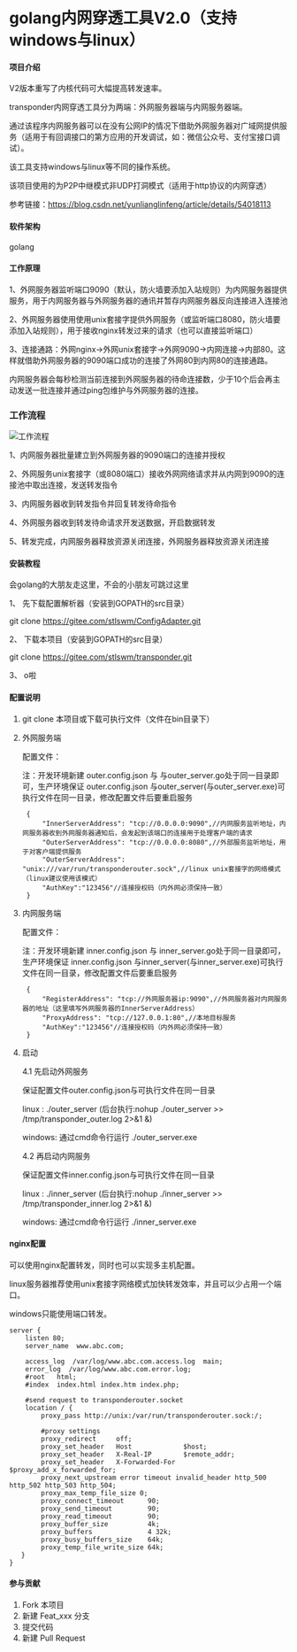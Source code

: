 # golang内网穿透工具V2.0（支持windows与linux）

#### 项目介绍
V2版本重写了内核代码可大幅提高转发速率。

transponder内网穿透工具分为两端：外网服务器端与内网服务器端。

通过该程序内网服务器可以在没有公网IP的情况下借助外网服务器对广域网提供服务（适用于有回调接口的第方应用的开发调试，如：微信公众号、支付宝接口调试）。

该工具支持windows与linux等不同的操作系统。

该项目使用的为P2P中继模式非UDP打洞模式（适用于http协议的内网穿透）

参考链接：https://blog.csdn.net/yunlianglinfeng/article/details/54018113

#### 软件架构
golang


#### 工作原理

1、外网服务器监听端口9090（默认，防火墙要添加入站规则）为内网服务器提供服务，用于内网服务器与外网服务器的通讯并暂存内网服务器反向连接进入连接池

2、外网服务器使用使用unix套接字提供外网服务（或监听端口8080，防火墙要添加入站规则），用于接收nginx转发过来的请求（也可以直接监听端口）

3、连接通路：外网nginx->外网unix套接字->外网9090->内网连接->内部80。这样就借助外网服务器的9090端口成功的连接了外网80到内网80的连接通路。

内网服务器会每秒检测当前连接到外网服务器的待命连接数，少于10个后会再主动发送一批连接并通过ping包维护与外网服务器的连接。

### 工作流程

![工作流程](https://www.stlswm.com/uploads/20190119115122.jpg)

1、内网服务器批量建立到外网服务器的9090端口的连接并授权

2、外网服务unix套接字（或8080端口）接收外网网络请求并从内网到9090的连接池中取出连接，发送转发指令

3、内网服务器收到转发指令并回复转发待命指令

4、外网服务器收到转发待命请求开发送数据，开启数据转发

5、转发完成，内网服务器释放资源关闭连接，外网服务器释放资源关闭连接

#### 安装教程

会golang的大朋友走这里，不会的小朋友可跳过这里

1、 先下载配置解析器（安装到GOPATH的src目录）

git clone https://gitee.com/stlswm/ConfigAdapter.git

2、 下载本项目（安装到GOPATH的src目录）

git clone https://gitee.com/stlswm/transponder.git

3、 o啦


#### 配置说明

1. git clone 本项目或下载可执行文件（文件在bin目录下）

2. 外网服务端

    配置文件：
    
    注：开发环境新建 outer.config.json 与 与outer_server.go处于同一目录即可，生产环境保证 outer.config.json 与outer_server(与outer_server.exe)可执行文件在同一目录，修改配置文件后要重启服务

        
        { 
            "InnerServerAddress": "tcp://0.0.0.0:9090",//内网服务监听地址，内网服务器收到外网服务器通知后，会发起到该端口的连接用于处理客户端的请求
            "OuterServerAddress": "tcp://0.0.0.0:8080",//外部服务监听地址，用于对客户端提供服务
            "OuterServerAddress": "unix:///var/run/transponderouter.sock",//linux unix套接字的网络模式（linux建议使用该模式）
            "AuthKey":"123456"//连接授权码（内外网必须保持一致）
        }

3. 内网服务端

    配置文件：
    
    注：开发环境新建 inner.config.json 与 inner_server.go处于同一目录即可，生产环境保证 inner.config.json 与inner_server(与inner_server.exe)可执行文件在同一目录，修改配置文件后要重启服务
    
        
        {
            "RegisterAddress": "tcp://外网服务器ip:9090",//外网服务器对内网服务器的地址（这里填写外网服务器的InnerServerAddress）
            "ProxyAddress": "tcp://127.0.0.1:80",//本地目标服务
            "AuthKey":"123456"//连接授权码（内外网必须保持一致）
        }
    
4. 启动

   4.1 先启动外网服务 
   
   保证配置文件outer.config.json与可执行文件在同一目录
   
    
    linux : ./outer_server (后台执行:nohup ./outer_server >> /tmp/transponder_outer.log 2>&1 &)
    
    windows: 通过cmd命令行运行 ./outer_server.exe
        
   4.2 再启动内网服务
   
   保证配置文件inner.config.json与可执行文件在同一目录
   
    linux : ./inner_server (后台执行:nohup ./inner_server >> /tmp/transponder_inner.log 2>&1 &)
    
    windows: 通过cmd命令行运行 ./inner_server.exe
		
#### nginx配置

可以使用nginx配置转发，同时也可以实现多主机配置。

linux服务器推荐使用unix套接字网络模式加快转发效率，并且可以少占用一个端口。

windows只能使用端口转发。

    server {
		listen 80;
		server_name  www.abc.com;
	 
		access_log  /var/log/www.abc.com.access.log  main;
		error_log  /var/log/www.abc.com.error.log;
		#root   html;
		#index  index.html index.htm index.php;
	 
		#send request to transponderouter.socket
		location / {
			proxy_pass http://unix:/var/run/transponderouter.sock:/;
			
			#proxy settings
			proxy_redirect     off;
			proxy_set_header   Host             $host;
			proxy_set_header   X-Real-IP        $remote_addr;
			proxy_set_header   X-Forwarded-For  $proxy_add_x_forwarded_for;
			proxy_next_upstream error timeout invalid_header http_500 http_502 http_503 http_504;
			proxy_max_temp_file_size 0;
			proxy_connect_timeout      90;
			proxy_send_timeout         90;
			proxy_read_timeout         90;
			proxy_buffer_size          4k;
			proxy_buffers              4 32k;
			proxy_busy_buffers_size    64k;
			proxy_temp_file_write_size 64k;
	   }
	}

#### 参与贡献

1. Fork 本项目
2. 新建 Feat_xxx 分支
3. 提交代码
4. 新建 Pull Request